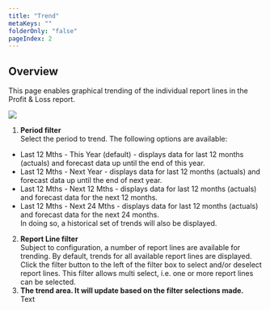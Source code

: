 ```yaml
---
title: "Trend"
metaKeys: ""
folderOnly: "false"
pageIndex: 2
---
```


## Overview
This page enables graphical trending of the individual report lines in the Profit & Loss report.
<br/>

![](https://profitbasedocs.blob.core.windows.net/plannerimages/forecast-summary-trend.jpg)

1. **Period filter** <br/>
Select the period to trend. The following options are available:<br/>
- Last 12 Mths - This Year (default) - displays data for last 12 months (actuals) and forecast data up until the end of this year.<br/>
- Last 12 Mths - Next Year - displays data for last 12 months (actuals) and forecast data up until the end of next year.<br/>
- Last 12 Mths - Next 12 Mths - displays data for last 12 months (actuals) and forecast data for the next 12 months.<br/>
- Last 12 Mths - Next 24 Mths - displays data for last 12 months (actuals) and forecast data for the next 24 months.<br/>
In doing so, a historical set of trends will also be displayed.
2. **Report Line filter** <br/>
Subject to configuration, a number of report lines are available for trending. By default, trends for all available report lines are displayed.<br/>
Click the filter button to the left of the filter box to select and/or deselect report lines. This filter allows multi select, i.e. one or more report lines can be selected.
3. **The trend area. It will update based on the filter selections made.** <br/>
Text

<br/>

